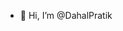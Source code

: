 - 👋 Hi, I’m @DahalPratik

<!---
DahalPratik/DahalPratik is a ✨ special ✨ repository because its `README.md` (this file) appears on your GitHub profile.
You can click the Preview link to take a look at your changes.
Test :D
--->
